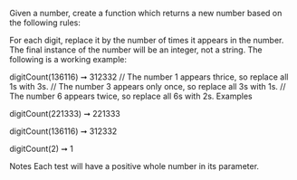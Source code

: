 Given a number, create a function which returns a new number based on the following rules:

For each digit, replace it by the number of times it appears in the number.
The final instance of the number will be an integer, not a string.
The following is a working example:

digitCount(136116) ➞ 312332
// The number 1 appears thrice, so replace all 1s with 3s.
// The number 3 appears only once, so replace all 3s with 1s.
// The number 6 appears twice, so replace all 6s with 2s.
Examples

digitCount(221333) ➞ 221333

digitCount(136116) ➞ 312332

digitCount(2) ➞ 1

Notes
Each test will have a positive whole number in its parameter.